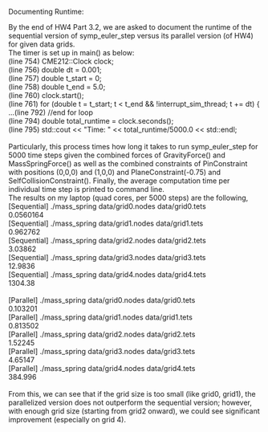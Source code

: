 Documenting Runtime:

By the end of HW4 Part 3.2, we are asked to document the runtime of the sequential version of symp_euler_step versus its parallel version (of HW4) for given data grids. 
\
The timer is set up in main() as below:\
(line 754) CME212::Clock clock;\
(line 756) double dt = 0.001;\
(line 757) double t_start = 0;\
(line 758) double t_end = 5.0;\
(line 760) clock.start();\
(line 761) for (double t = t_start; t < t_end && !interrupt_sim_thread; t += dt) {\
...(line 792) //end for loop \
(line 794) double total_runtime = clock.seconds();\
(line 795) std::cout << "Time: " << total_runtime/5000.0 << std::endl;\
\
Particularly, this process times how long it takes to run symp_euler_step for 5000 time steps given the combined forces of GravityForce() and MassSpringForce()  as well as the combined constraints of PinConstraint with positions (0,0,0) and (1,0,0) and PlaneConstraint(-0.75) and SelfCollisionConstraint(). Finally, the average computation time per individual time step is printed to command line.
\
The results on my laptop (quad cores, per 5000 steps) are the following, \
[Sequential] ./mass_spring data/grid0.nodes data/grid0.tets\
0.0560164\
[Sequential] ./mass_spring data/grid1.nodes data/grid1.tets\
0.962762\
[Sequential] ./mass_spring data/grid2.nodes data/grid2.tets\
3.03862\
[Sequential] ./mass_spring data/grid3.nodes data/grid3.tets\
12.9836\
[Sequential] ./mass_spring data/grid4.nodes data/grid4.tets\
1304.38\
\
[Parallel] ./mass_spring data/grid0.nodes data/grid0.tets\
0.103201\
[Parallel] ./mass_spring data/grid1.nodes data/grid1.tets\
0.813502\
[Parallel] ./mass_spring data/grid2.nodes data/grid2.tets\
1.52245\
[Parallel] ./mass_spring data/grid3.nodes data/grid3.tets\
4.65147\
[Parallel] ./mass_spring data/grid4.nodes data/grid4.tets\
384.996\
\
From this, we can see that if the grid size is too small (like grid0, grid1), the parallelized version does not outperform the sequential version; however, with enough grid size (starting from grid2 onward), we could see significant improvement (especially on grid 4). 
